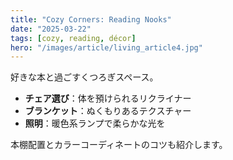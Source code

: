 ```yaml
---
title: "Cozy Corners: Reading Nooks"
date: "2025-03-22"
tags: [cozy, reading, décor]
hero: "/images/article/living_article4.jpg"
---
```


好きな本と過ごすくつろぎスペース。  
- **チェア選び**：体を預けられるリクライナー  
- **ブランケット**：ぬくもりあるテクスチャー  
- **照明**：暖色系ランプで柔らかな光を  

本棚配置とカラーコーディネートのコツも紹介します。
